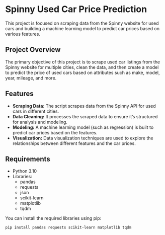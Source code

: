 # Spinny Used Car Price Prediction

This project is focused on scraping data from the Spinny website for used cars and building a machine learning model to predict car prices based on various features.

## Project Overview

The primary objective of this project is to scrape used car listings from the Spinny website for multiple cities, clean the data, and then create a model to predict the price of used cars based on attributes such as make, model, year, mileage, and more.

## Features

- **Scraping Data:** The script scrapes data from the Spinny API for used cars in different cities.
- **Data Cleaning:** It processes the scraped data to ensure it’s structured for analysis and modeling.
- **Modeling:** A machine learning model (such as regression) is built to predict car prices based on the features.
- **Visualization:** Data visualization techniques are used to explore the relationships between different features and the car prices.

## Requirements

- Python 3.10
- Libraries:
  - pandas
  - requests
  - json
  - scikit-learn
  - matplotlib
  - tqdm

You can install the required libraries using pip:

```bash
pip install pandas requests scikit-learn matplotlib tqdm
